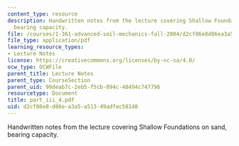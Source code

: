 ```yaml
---
content_type: resource
description: Handwritten notes from the lecture covering Shallow Foundations on sand,
  bearing capacity.
file: /courses/1-361-advanced-soil-mechanics-fall-2004/d2cf86e8d86ea3a5a51349adfec58140_part_iii_4.pdf
file_type: application/pdf
learning_resource_types:
- Lecture Notes
license: https://creativecommons.org/licenses/by-nc-sa/4.0/
ocw_type: OCWFile
parent_title: Lecture Notes
parent_type: CourseSection
parent_uid: 99deab7c-2eb5-f5cb-094c-48494c747796
resourcetype: Document
title: part_iii_4.pdf
uid: d2cf86e8-d86e-a3a5-a513-49adfec58140
---
```

Handwritten notes from the lecture covering Shallow Foundations on sand, bearing capacity.